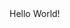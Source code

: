 <!DOCTYPE html>
<html>
    <head>
        <title>quality4u</title>
    </head>
    <body>
Hello World!
    </body>
</html>
